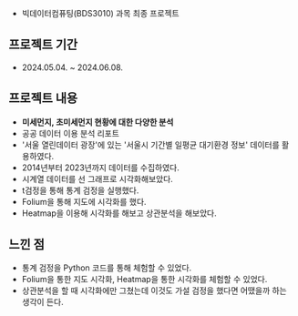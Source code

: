 - 빅데이터컴퓨팅(BDS3010) 과목 최종 프로젝트

## 프로젝트 기간
- 2024.05.04. ~ 2024.06.08.

## 프로젝트 내용
- **미세먼지, 초미세먼지 현황에 대한 다양한 분석**
- 공공 데이터 이용 분석 리포트
- '서울 열린데이터 광장'에 있는 '서울시 기간별 일평균 대기환경 정보' 데이터를 활용하였다.
- 2014년부터 2023년까지 데이터를 수집하였다.
- 시계열 데이터를 선 그래프로 시각화해보았다.
- t검정을 통해 통계 검정을 실행했다.
- Folium을 통해 지도에 시각화를 했다.
- Heatmap을 이용해 시각화를 해보고 상관분석을 해보았다.

## 느낀 점
- 통계 검정을 Python 코드를 통해 체험할 수 있었다.
- Folium을 통한 지도 시각화, Heatmap을 통한 시각화를 체험할 수 있었다.
- 상관분석을 할 때 시각화에만 그쳤는데 이것도 가설 검정을 했다면 어땠을까 하는 생각이 든다.
